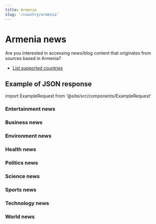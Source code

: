 ```yaml
---
title: Armenia
slug: '/country/armenia'
---
```


# Armenia news

Are you interested in accessing news/blog content that originates from sources based in Armenia?

- [List supported countries](/articles/countries)

## Example of JSON response

import ExampleRequest from '@site/src/components/ExampleRequest'

### Entertainment news
<ExampleRequest url="https://apitube.io/v1/news/articles?limit=2&category=news/Arts_and_Entertainment&country=am"></ExampleRequest>

### Business news
<ExampleRequest url="https://apitube.io/v1/news/articles?limit=2&category=news/Business&country=am"></ExampleRequest>

### Environment news
<ExampleRequest url="https://apitube.io/v1/news/articles?limit=2&category=news/Environment&country=am"></ExampleRequest>

### Health news
<ExampleRequest url="https://apitube.io/v1/news/articles?limit=2&category=news/Health&country=am"></ExampleRequest>

### Politics news
<ExampleRequest url="https://apitube.io/v1/news/articles?limit=2&category=news/Politics&country=am"></ExampleRequest>

### Science news
<ExampleRequest url="https://apitube.io/v1/news/articles?limit=2&category=news/Science&country=am"></ExampleRequest>

### Sports news
<ExampleRequest url="https://apitube.io/v1/news/articles?limit=2&category=news/Sports&country=am"></ExampleRequest>

### Technology news
<ExampleRequest url="https://apitube.io/v1/news/articles?limit=2&category=news/Technology&country=am"></ExampleRequest>

### World news
<ExampleRequest url="https://apitube.io/v1/news/articles?limit=2&category=news/World&country=am"></ExampleRequest>
